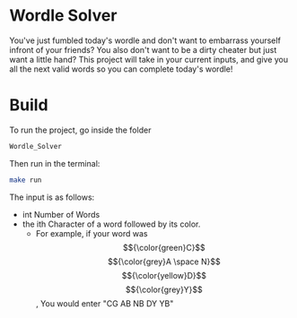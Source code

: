 # Wordle Solver
You've just fumbled today's wordle and don't want to embarrass yourself infront of your friends? 
You also don't want to be a dirty cheater but just want a little hand?
This project will take in your current inputs, and give you all the next valid words so you can complete today's wordle!

# Build
To run the project, go inside the folder
```bash
Wordle_Solver
```
Then run in the terminal: 
```bash
make run
```

The input is as follows:
- int Number of Words
- the ith Character of a word followed by its color.
  * For example, if your word was
$${\color{green}C}$$ $${\color{grey}A \space N}$$ $${\color{yellow}D}$$ $${\color{grey}Y}$$, You would enter "CG AB NB DY YB"

